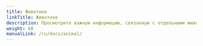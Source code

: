 ```yaml
---
title: Животное
linkTitle: Животное
description: Просмотрите важную информацию, связанную с отдельными животными
weight: 60
manualLink: /ru/docs/animal/
---
```

<script>
  window.location.href = "/ru/docs/animal/";
</script>
